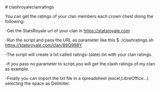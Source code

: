 # clashroyaleclanratings

You can get the ratings of your clan members each crown chest doing the following:

-Get the StatsRoyale url of your clan in https://statsroyale.com

-Run the script and pass the URL as parameter like this  $ ./clashratings.sh https://statsroyale.com/clan/89Q998Y

-The script will create a txt called ratings-(date).txt with your clan ratings.

-if you pass no parameter to script,you will get the clash ratings of my clan as example.

-Finally you can import the txt file in a spreadsheet (excel,LibreOffice...) selecting the space as Delimiter.
